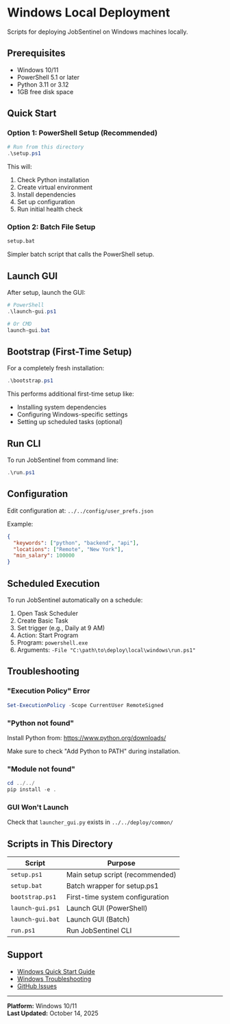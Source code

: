 # Windows Local Deployment

Scripts for deploying JobSentinel on Windows machines locally.

## Prerequisites

- Windows 10/11
- PowerShell 5.1 or later
- Python 3.11 or 3.12
- 1GB free disk space

## Quick Start

### Option 1: PowerShell Setup (Recommended)

```powershell
# Run from this directory
.\setup.ps1
```

This will:
1. Check Python installation
2. Create virtual environment
3. Install dependencies
4. Set up configuration
5. Run initial health check

### Option 2: Batch File Setup

```cmd
setup.bat
```

Simpler batch script that calls the PowerShell setup.

## Launch GUI

After setup, launch the GUI:

```powershell
# PowerShell
.\launch-gui.ps1

# Or CMD
launch-gui.bat
```

## Bootstrap (First-Time Setup)

For a completely fresh installation:

```powershell
.\bootstrap.ps1
```

This performs additional first-time setup like:
- Installing system dependencies
- Configuring Windows-specific settings
- Setting up scheduled tasks (optional)

## Run CLI

To run JobSentinel from command line:

```powershell
.\run.ps1
```

## Configuration

Edit configuration at: `../../config/user_prefs.json`

Example:
```json
{
  "keywords": ["python", "backend", "api"],
  "locations": ["Remote", "New York"],
  "min_salary": 100000
}
```

## Scheduled Execution

To run JobSentinel automatically on a schedule:

1. Open Task Scheduler
2. Create Basic Task
3. Set trigger (e.g., Daily at 9 AM)
4. Action: Start Program
5. Program: `powershell.exe`
6. Arguments: `-File "C:\path\to\deploy\local\windows\run.ps1"`

## Troubleshooting

### "Execution Policy" Error
```powershell
Set-ExecutionPolicy -Scope CurrentUser RemoteSigned
```

### "Python not found"
Install Python from: https://www.python.org/downloads/

Make sure to check "Add Python to PATH" during installation.

### "Module not found"
```powershell
cd ../../
pip install -e .
```

### GUI Won't Launch
Check that `launcher_gui.py` exists in `../../deploy/common/`

## Scripts in This Directory

| Script | Purpose |
|--------|---------|
| `setup.ps1` | Main setup script (recommended) |
| `setup.bat` | Batch wrapper for setup.ps1 |
| `bootstrap.ps1` | First-time system configuration |
| `launch-gui.ps1` | Launch GUI (PowerShell) |
| `launch-gui.bat` | Launch GUI (Batch) |
| `run.ps1` | Run JobSentinel CLI |

## Support

- [Windows Quick Start Guide](../../../docs/WINDOWS_QUICK_START.md)
- [Windows Troubleshooting](../../../docs/WINDOWS_TROUBLESHOOTING.md)
- [GitHub Issues](https://github.com/cboyd0319/JobSentinel/issues)

---

**Platform:** Windows 10/11  
**Last Updated:** October 14, 2025
